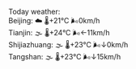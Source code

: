 Today weather:  
Beijing: ☁️ 🌡️+21°C 🌬️0km/h  
Tianjin: 🌫  🌡️+24°C 🌬️←11km/h  
Shijiazhuang: 🌫  🌡️+23°C 🌬️↓0km/h  
Tangshan: 🌫  🌡️+23°C 🌬️↓15km/h  
